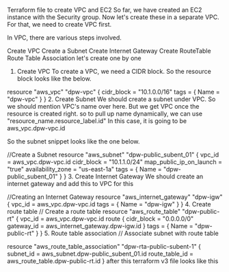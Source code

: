 Terraform file to create VPC and EC2
So far, we have created an EC2 instance with the Security group. Now let's create these in a separate VPC. For that, we need to create VPC first.

In VPC, there are various steps involved.

Create VPC
Create a Subnet
Create Internet Gateway
Create RouteTable
Route Table Association
let's create one by one
1. Create VPC
To create a VPC, we need a CIDR block. So the resource block looks like the below.

  resource "aws_vpc" "dpw-vpc" {
       cidr_block = "10.1.0.0/16"
       tags = {
        Name = "dpw-vpc"
     }
   }
2. Create Subnet
We should create a subnet under VPC. So we should mention VPC's name over here. But we get VPC once the resource is created right. so to pull up name dynamically, we can use "resource_name.resource_label.id" In this case, it is going to be aws_vpc.dpw-vpc.id

So the subnet snippet looks like the one below.

//Create a Subnet 
resource "aws_subnet" "dpw-public_subent_01" {
    vpc_id = aws_vpc.dpw-vpc.id
    cidr_block = "10.1.1.0/24"
    map_public_ip_on_launch = "true"
    availability_zone = "us-east-1a"
    tags = {
      Name = "dpw-public_subent_01"
    }
}
3. Create Internet Gateway
We should create an internet gateway and add this to VPC for this

//Creating an Internet Gateway 
resource "aws_internet_gateway" "dpw-igw" {
    vpc_id = aws_vpc.dpw-vpc.id
    tags = {
      Name = "dpw-igw"
    }
}
4. Create route table
// Create a route table 
resource "aws_route_table" "dpw-public-rt" {
    vpc_id = aws_vpc.dpw-vpc.id
    route {
        cidr_block = "0.0.0.0/0"
        gateway_id = aws_internet_gateway.dpw-igw.id
    }
    tags = {
      Name = "dpw-public-rt"
    }
}
5. Route table association
// Associate subnet with route table

resource "aws_route_table_association" "dpw-rta-public-subent-1" {
    subnet_id = aws_subnet.dpw-public_subent_01.id
    route_table_id = aws_route_table.dpw-public-rt.id
}
after this terraform v3 file looks like this

